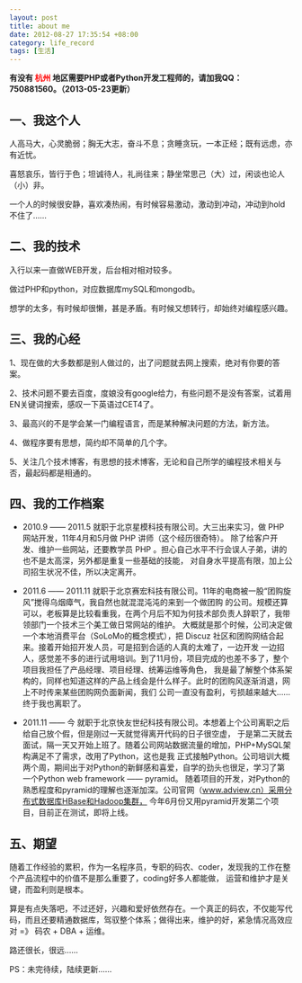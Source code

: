 ```yaml
---
layout: post
title: about me
date: 2012-08-27 17:35:54 +08:00
category: life_record
tags: [生活]
---
```


**有没有<font color="red"> 杭州 </font>地区需要PHP或者Python开发工程师的，请加我QQ：750881560。（2013-05-23更新）**

## 一、我这个人

人高马大，心灵脆弱；胸无大志，奋斗不息；贪睡贪玩，一本正经；既有远虑，亦有近忧。

喜怒哀乐，皆行于色；坦诚待人，礼尚往来；静坐常思己（大）过，闲谈也论人（小）非。

一个人的时候很安静，喜欢凑热闹，有时候容易激动，激动到冲动，冲动到hold不住了……

## 二、我的技术

入行以来一直做WEB开发，后台相对相对较多。

做过PHP和python，对应数据库mySQL和mongodb。

想学的太多，有时候却很懒，甚是矛盾。有时候又想转行，却始终对编程感兴趣。

## 三、我的心经

1、现在做的大多数都是别人做过的，出了问题就去网上搜索，绝对有你要的答案。

2、技术问题不要去百度，度娘没有google给力，有些问题不是没有答案，试着用EN关键词搜索，感叹一下英语过CET4了。

3、最高兴的不是学会某一门编程语言，而是某种解决问题的方法，新方法。

4、做程序要有思想，简约却不简单的几个字。

5、关注几个技术博客，有思想的技术博客，无论和自己所学的编程技术相关与否，最起码都是相通的。

## 四、我的工作档案

- 2010.9 —— 2011.5 就职于北京星模科技有限公司。大三出来实习，做 PHP 网站开发，11年4月和5月做 PHP 讲师（这个经历很奇特）。
除了给客户开发、维护一些网站，还要教学员 PHP 。担心自己水平不行会误人子弟，讲的也不是太高深，另外都是重复一些基础的技能，
对自身水平提高有限，加上公司招生状况不佳，所以决定离开。

- 2011.6 —— 2011.11 就职于北京赛宏科技有限公司。11年的电商被一股“团购旋风”搅得乌烟瘴气，我自然也就混混沌沌的来到一个做团购
的公司。规模还算可以，老板算是比较看重我，在两个月后不知为何技术部负责人辞职了，我带领部门一个技术三个美工做日常网站的维护。
大概就是那个时候，公司决定做一个本地消费平台（SoLoMo的概念模式），把 Discuz 社区和团购网结合起来。接着开始招开发人员，可是招到合适的人真的太难了，一边开发
一边招人，感觉差不多的进行试用培训。到了11月份，项目完成的也差不多了，整个项目我担任了产品经理、项目经理、统筹运维等角色，
我是最了解整个体系架构的，同样也知道这样的产品上线会是什么样子。此时的团购风逐渐消退，网上不时传来某些团购网负面新闻，我们
公司一直没有盈利，亏损越来越大……终于我也离职了。

- 2011.11 —— 今 就职于北京快友世纪科技有限公司。本想着上个公司离职之后给自己放个假，但是刚过一天就觉得离开代码的日子很空虚，
于是第二天就去面试，隔一天又开始上班了。随着公司网站数据流量的增加，PHP+MySQL架构满足不了需求，改用了Python，这也是我
正式接触Python。公司培训大概两个周，期间出于对Python的新鲜感和喜爱，自学的劲头也很足，学习了第一个Python web framework —— pyramid。
随着项目的开发，对Python的熟悉程度和pyramid的理解也逐渐加深。公司官网（www.adview.cn）采用分布式数据库HBase和Hadoop集群，
今年6月份又用pyramid开发第二个项目，目前正在测试，即将上线。


## 五、期望

随着工作经验的累积，作为一名程序员，专职的码农、coder，发现我的工作在整个产品流程中的价值不是那么重要了，coding好多人都能做，
运营和维护才是关键，而盈利则是根本。

算是有点失落吧，不过还好，兴趣和爱好依然存在。一个真正的码农，不仅能写代码，而且还要精通数据库，驾驭整个体系；做得出来，维护的好，紧急情况高效应对 =》 码农 + DBA + 运维。

路还很长，很远……

PS：未完待续，陆续更新……
